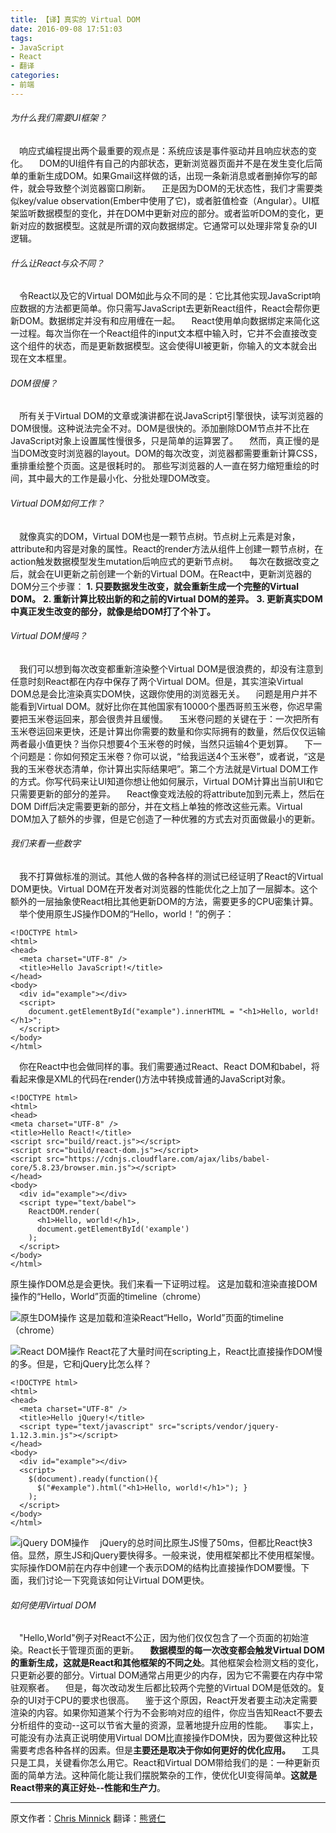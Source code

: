 ```yaml
---
title: 【译】真实的 Virtual DOM
date: 2016-09-08 17:51:03
tags:
- JavaScript
- React
- 翻译
categories:
- 前端
---
```

###### 为什么我们需要UI框架？
　响应式编程提出两个最重要的观点是：系统应该是事件驱动并且响应状态的变化。
　DOM的UI组件有自己的内部状态，更新浏览器页面并不是在发生变化后简单的重新生成DOM。如果Gmail这样做的话，出现一条新消息或者删掉你写的邮件，就会导致整个浏览器窗口刷新。
　正是因为DOM的无状态性，我们才需要类似key/value observation(Ember中使用了它)，或者脏值检查（Angular）。UI框架监听数据模型的变化，并在DOM中更新对应的部分。或者监听DOM的变化，更新对应的数据模型。这就是所谓的双向数据绑定。它通常可以处理非常复杂的UI逻辑。
<!-- more -->
###### 什么让React与众不同？
　令React以及它的Virtual DOM如此与众不同的是：它比其他实现JavaScript响应数据的方法都更简单。你只需写JavaScript去更新React组件，React会帮你更新DOM。数据绑定并没有和应用缠在一起。
　React使用单向数据绑定来简化这一过程。每次当你在一个React组件的input文本框中输入时，它并不会直接改变这个组件的状态，而是更新数据模型。这会使得UI被更新，你输入的文本就会出现在文本框里。
###### DOM很慢？
　所有关于Virtual DOM的文章或演讲都在说JavaScript引擎很快，读写浏览器的DOM很慢。这种说法完全不对。DOM是很快的。添加删除DOM节点并不比在JavaScript对象上设置属性慢很多，只是简单的运算罢了。
　然而，真正慢的是当DOM改变时浏览器的layout。DOM的每次改变，浏览器都需要重新计算CSS，重排重绘整个页面。这是很耗时的。
那些写浏览器的人一直在努力缩短重绘的时间，其中最大的工作是最小化、分批处理DOM改变。
###### Virtual DOM如何工作？
　就像真实的DOM，Virtual DOM也是一颗节点树。节点树上元素是对象，attribute和内容是对象的属性。React的render方法从组件上创建一颗节点树，在action触发数据模型发生mutation后响应式的更新节点树。
　每次在数据改变之后，就会在UI更新之前创建一个新的Virtual DOM。在React中，更新浏览器的DOM分三个步骤：
**1. 只要数据发生改变，就会重新生成一个完整的Virtual DOM。**
**2. 重新计算比较出新的和之前的Virtual DOM的差异。**
**3. 更新真实DOM中真正发生改变的部分，就像是给DOM打了个补丁。**

###### Virtual DOM慢吗？
　我们可以想到每次改变都重新渲染整个Virtual DOM是很浪费的，却没有注意到任意时刻React都在内存中保存了两个Virtual DOM。但是，其实渲染Virtual DOM总是会比渲染真实DOM快，这跟你使用的浏览器无关。
　问题是用户并不能看到Virtual DOM。就好比你在其他国家有10000个墨西哥煎玉米卷，你迟早需要把玉米卷运回来，那会很贵并且缓慢。
　玉米卷问题的关键在于：一次把所有玉米卷运回来更快，还是计算出你需要的数量和你实际拥有的数量，然后仅仅运输两者最小值更快？当你只想要4个玉米卷的时候，当然只运输4个更划算。
　下一个问题是：你如何预定玉米卷？你可以说，“给我运送4个玉米卷”，或者说，“这是我的玉米卷状态清单，你计算出实际结果吧”。第二个方法就是Virtual DOM工作的方式。你写代码来让UI知道你想让他如何展示，Virtual DOM计算出当前UI和它只需要更新的部分的差异。
　React像变戏法般的将attribute加到元素上，然后在DOM Diff后决定需要更新的部分，并在文档上单独的修改这些元素。Virtual DOM加入了额外的步骤，但是它创造了一种优雅的方式去对页面做最小的更新。
###### 我们来看一些数字
　我不打算做标准的测试。其他人做的各种各样的测试已经证明了React的Virtual DOM更快。Virtual DOM在开发者对浏览器的性能优化之上加了一层脚本。这个额外的一层抽象使React相比其他更新DOM的方法，需要更多的CPU密集计算。
　举个使用原生JS操作DOM的“Hello，world！”的例子：
```
<!DOCTYPE html>
<html>
<head>
  <meta charset="UTF-8" />
  <title>Hello JavaScript!</title>
</head>
<body>
  <div id="example"></div>
  <script>
    document.getElementById("example").innerHTML = "<h1>Hello, world!</h1>";
  </script>
</body>
</html>
```
　你在React中也会做同样的事。我们需要通过React、React DOM和babel，将看起来像是XML的代码在render()方法中转换成普通的JavaScript对象。
```
<!DOCTYPE html>
<html>
<head>
<meta charset="UTF-8" />
<title>Hello React!</title>
<script src="build/react.js"></script>
<script src="build/react-dom.js"></script>
<script src="https://cdnjs.cloudflare.com/ajax/libs/babel-core/5.8.23/browser.min.js"></script>
</head>
<body>
  <div id="example"></div>
  <script type="text/babel">
    ReactDOM.render(
      <h1>Hello, world!</h1>,    
      document.getElementById('example')
    );
  </script>
</body>
</html>
```
原生操作DOM总是会更快。我们来看一下证明过程。
这是加载和渲染直接DOM操作的“Hello，World”页面的timeline（chrome）

![原生DOM操作](http://upload-images.jianshu.io/upload_images/192464-47f148936b3b9e16.png?imageMogr2/auto-orient/strip%7CimageView2/2/w/1240)
这是加载和渲染React“Hello，World”页面的timeline（chrome）

![React DOM操作](http://upload-images.jianshu.io/upload_images/192464-d9dad58c3961dc76.png?imageMogr2/auto-orient/strip%7CimageView2/2/w/1240)
React花了大量时间在scripting上，React比直接操作DOM慢的多。但是，它和jQuery比怎么样？
```
<!DOCTYPE html>
<html>
<head>
  <meta charset="UTF-8" />
  <title>Hello jQuery!</title>
  <script type="text/javascript" src="scripts/vendor/jquery-1.12.3.min.js"></script>
</head>
<body>
  <div id="example"></div>
  <script>
    $(document).ready(function(){
      $("#example").html("<h1>Hello, world!</h1>"); }
    );
  </script>
</body>
</html>
```

![jQuery DOM操作](http://upload-images.jianshu.io/upload_images/192464-6ed99e94b0e681bc.png?imageMogr2/auto-orient/strip%7CimageView2/2/w/1240)
　jQuery的总时间比原生JS慢了50ms，但都比React快3倍。显然，原生JS和jQuery要快得多。一般来说，使用框架都比不使用框架慢。实际操作DOM前在内存中创建一个表示DOM的结构比直接操作DOM要慢。下面，我们讨论一下究竟该如何让Virtual DOM更快。
###### 如何使用Virtual DOM
　"Hello,World"例子对React不公正，因为他们仅仅包含了一个页面的初始渲染。React长于管理页面的更新。
　**数据模型的每一次改变都会触发Virtual DOM的重新生成，这就是React和其他框架的不同之处**。其他框架会检测文档的变化，只更新必要的部分。Virtual DOM通常占用更少的内存，因为它不需要在内存中常驻观察者。
　但是，每次改动发生后都比较两个完整的Virtual DOM是低效的。复杂的UI对于CPU的要求也很高。
　鉴于这个原因，React开发者要主动决定需要渲染的内容。如果你知道某个行为不会影响对应的组件，你应当告知React不要去分析组件的变动--这可以节省大量的资源，显著地提升应用的性能。
　事实上，可能没有办法真正说明使用Virtual DOM比直接操作DOM快，因为要做这种比较需要考虑各种各样的因素。但是**主要还是取决于你如何更好的优化应用。**
　工具只是工具，关键看你怎么用它。React和Virtual DOM带给我们的是：一种更新页面的简单方法。这种简化能让我们摆脱繁杂的工作，使优化UI变得简单。**这就是React带来的真正好处--性能和生产力**。

--------------

原文作者：[Chris Minnick](https://www.accelebrate.com/blog/the-real-benefits-of-the-virtual-dom-in-react-js/)
翻译：[熊贤仁](https://blog.skrskrskrskr.com)
